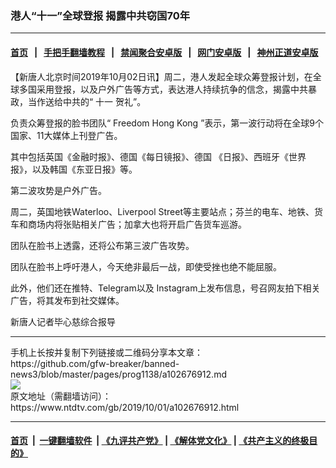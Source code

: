 ### 港人“十一”全球登报 揭露中共窃国70年
------------------------

#### [首页](https://github.com/gfw-breaker/banned-news3/blob/master/README.md) &nbsp;&nbsp;|&nbsp;&nbsp; [手把手翻墙教程](https://github.com/gfw-breaker/guides/wiki) &nbsp;&nbsp;|&nbsp;&nbsp; [禁闻聚合安卓版](https://github.com/gfw-breaker/bn-android) &nbsp;&nbsp;|&nbsp;&nbsp; [网门安卓版](https://github.com/oGate2/oGate) &nbsp;&nbsp;|&nbsp;&nbsp; [神州正道安卓版](https://github.com/SzzdOgate/update) 



<div><div class="post_content" itemprop="articleBody">
 <p>
  【新唐人北京时间2019年10月02日讯】周二，港人发起全球众筹登报计划，在全球多国采用登报，以及户外广告等方式，表达港人持续抗争的信念，揭露中共暴政，当作送给中共的“
  <ok href="https://www.ntdtv.com/gb/十一.htm">
   十一
  </ok>
  贺礼”。
 </p>
 <p>
  负责众筹登报的脸书团队“
  <ok href="https://www.ntdtv.com/gb/freedom-hong-kong.htm">
   Freedom Hong Kong
  </ok>
  ”表示，第一波行动将在全球9个国家、11大媒体上刊登广告。
 </p>
 <p>
  其中包括英国《金融时报》、德国《每日镜报》、德国 《日报》、西班牙《世界报》，以及韩国《东亚日报》等。
 </p>
 <p>
  第二波攻势是户外广告。
 </p>
 <p>
  周二，英国地铁Waterloo、Liverpool Street等主要站点；芬兰的电车、地铁、货车和商场内将张贴相关广告；加拿大也将开启广告货车巡游。
 </p>
 <p>
  团队在脸书上透露，还将公布第三波广告攻势。
 </p>
 <p>
  团队在脸书上呼吁港人，今天绝非最后一战，即使受挫也绝不能屈服。
 </p>
 <p>
  此外，他们还在推特、Telegram以及 Instagram上发布信息，号召网友拍下相关广告，将其发布到社交媒体。
 </p>
 <p>
  新唐人记者毕心慈综合报导
 </p>
 <div class="single_ad">
 </div>
</div>
</div>
<hr/>
手机上长按并复制下列链接或二维码分享本文章：<br/>
https://github.com/gfw-breaker/banned-news3/blob/master/pages/prog1138/a102676912.md <br/>
<a href='https://github.com/gfw-breaker/banned-news3/blob/master/pages/prog1138/a102676912.md'><img src='https://github.com/gfw-breaker/banned-news3/blob/master/pages/prog1138/a102676912.md.png'/></a> <br/>
原文地址（需翻墙访问）：https://www.ntdtv.com/gb/2019/10/01/a102676912.html


------------------------
#### [首页](https://github.com/gfw-breaker/banned-news3/blob/master/README.md) &nbsp;|&nbsp; [一键翻墙软件](https://github.com/gfw-breaker/nogfw/blob/master/README.md) &nbsp;| [《九评共产党》](https://github.com/gfw-breaker/9ping.md/blob/master/README.md#九评之一评共产党是什么) | [《解体党文化》](https://github.com/gfw-breaker/jtdwh.md/blob/master/README.md) | [《共产主义的终极目的》](https://github.com/gfw-breaker/gczydzjmd.md/blob/master/README.md)


<img src='http://gfw-breaker.win/banned-news3/pages/prog1138/a102676912.md' width='0px' height='0px'/>